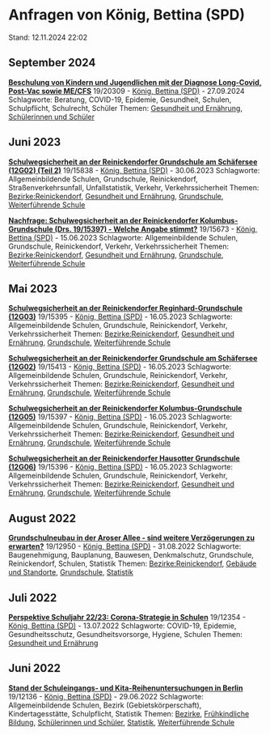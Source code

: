 # Anfragen von König, Bettina (SPD)

Stand: 12.11.2024 22:02

## September 2024
**[Beschulung von Kindern und Jugendlichen mit der Diagnose Long-Covid, Post-Vac sowie ME/CFS](https://pardok.parlament-berlin.de/starweb/adis/citat/VT/19/SchrAnfr/S19-20309.pdf)**
19/20309 - [König, Bettina (SPD)](autor_koenig_bettina_spd.md) - 27.09.2024
Schlagworte: Beratung, COVID-19, Epidemie, Gesundheit, Schulen, Schulpflicht, Schulrecht, Schüler
Themen: [Gesundheit und Ernährung](thema_gesundheit_und_ernaehrung.md), [Schülerinnen und Schüler](thema_schuelerinnen_und_schueler.md)

## Juni 2023
**[Schulwegsicherheit an der Reinickendorfer Grundschule am Schäfersee (12G02) (Teil 2)](https://pardok.parlament-berlin.de/starweb/adis/citat/VT/19/SchrAnfr/S19-15838.pdf)**
19/15838 - [König, Bettina (SPD)](autor_koenig_bettina_spd.md) - 30.06.2023
Schlagworte: Allgemeinbildende Schulen, Grundschule, Reinickendorf, Straßenverkehrsunfall, Unfallstatistik, Verkehr, Verkehrssicherheit
Themen: [Bezirke:Reinickendorf](thema_bezirke_reinickendorf.md), [Gesundheit und Ernährung](thema_gesundheit_und_ernaehrung.md), [Grundschule](thema_grundschule.md), [Weiterführende Schule](thema_weiterfuehrende_schule.md)

**[Nachfrage: Schulwegsicherheit an der Reinickendorfer Kolumbus-Grundschule (Drs. 19/15397) - Welche Angabe stimmt?](https://pardok.parlament-berlin.de/starweb/adis/citat/VT/19/SchrAnfr/S19-15673.pdf)**
19/15673 - [König, Bettina (SPD)](autor_koenig_bettina_spd.md) - 15.06.2023
Schlagworte: Allgemeinbildende Schulen, Grundschule, Reinickendorf, Verkehr, Verkehrssicherheit
Themen: [Bezirke:Reinickendorf](thema_bezirke_reinickendorf.md), [Gesundheit und Ernährung](thema_gesundheit_und_ernaehrung.md), [Grundschule](thema_grundschule.md), [Weiterführende Schule](thema_weiterfuehrende_schule.md)

## Mai 2023
**[Schulwegsicherheit an der Reinickendorfer Reginhard-Grundschule (12G03)](https://pardok.parlament-berlin.de/starweb/adis/citat/VT/19/SchrAnfr/S19-15395.pdf)**
19/15395 - [König, Bettina (SPD)](autor_koenig_bettina_spd.md) - 16.05.2023
Schlagworte: Allgemeinbildende Schulen, Grundschule, Reinickendorf, Verkehr, Verkehrssicherheit
Themen: [Bezirke:Reinickendorf](thema_bezirke_reinickendorf.md), [Gesundheit und Ernährung](thema_gesundheit_und_ernaehrung.md), [Grundschule](thema_grundschule.md), [Weiterführende Schule](thema_weiterfuehrende_schule.md)

**[Schulwegsicherheit an der Reinickendorfer Grundschule am Schäfersee (12G02)](https://pardok.parlament-berlin.de/starweb/adis/citat/VT/19/SchrAnfr/S19-15413.pdf)**
19/15413 - [König, Bettina (SPD)](autor_koenig_bettina_spd.md) - 16.05.2023
Schlagworte: Allgemeinbildende Schulen, Grundschule, Reinickendorf, Verkehr, Verkehrssicherheit
Themen: [Bezirke:Reinickendorf](thema_bezirke_reinickendorf.md), [Gesundheit und Ernährung](thema_gesundheit_und_ernaehrung.md), [Grundschule](thema_grundschule.md), [Weiterführende Schule](thema_weiterfuehrende_schule.md)

**[Schulwegsicherheit an der Reinickendorfer Kolumbus-Grundschule (12G05)](https://pardok.parlament-berlin.de/starweb/adis/citat/VT/19/SchrAnfr/S19-15397.pdf)**
19/15397 - [König, Bettina (SPD)](autor_koenig_bettina_spd.md) - 16.05.2023
Schlagworte: Allgemeinbildende Schulen, Grundschule, Reinickendorf, Verkehr, Verkehrssicherheit
Themen: [Bezirke:Reinickendorf](thema_bezirke_reinickendorf.md), [Gesundheit und Ernährung](thema_gesundheit_und_ernaehrung.md), [Grundschule](thema_grundschule.md), [Weiterführende Schule](thema_weiterfuehrende_schule.md)

**[Schulwegsicherheit an der Reinickendorfer Hausotter Grundschule (12G06)](https://pardok.parlament-berlin.de/starweb/adis/citat/VT/19/SchrAnfr/S19-15396.pdf)**
19/15396 - [König, Bettina (SPD)](autor_koenig_bettina_spd.md) - 16.05.2023
Schlagworte: Allgemeinbildende Schulen, Grundschule, Reinickendorf, Verkehr, Verkehrssicherheit
Themen: [Bezirke:Reinickendorf](thema_bezirke_reinickendorf.md), [Gesundheit und Ernährung](thema_gesundheit_und_ernaehrung.md), [Grundschule](thema_grundschule.md), [Weiterführende Schule](thema_weiterfuehrende_schule.md)

## August 2022
**[Grundschulneubau in der Aroser Allee - sind weitere Verzögerungen zu erwarten?](https://pardok.parlament-berlin.de/starweb/adis/citat/VT/19/SchrAnfr/S19-12950.pdf)**
19/12950 - [König, Bettina (SPD)](autor_koenig_bettina_spd.md) - 31.08.2022
Schlagworte: Baugenehmigung, Bauplanung, Bauwesen, Denkmalschutz, Grundschule, Reinickendorf, Schulen, Statistik
Themen: [Bezirke:Reinickendorf](thema_bezirke_reinickendorf.md), [Gebäude und Standorte](thema_gebaeude_und_standorte.md), [Grundschule](thema_grundschule.md), [Statistik](thema_statistik.md)

## Juli 2022
**[Perspektive Schuljahr 22/23: Corona-Strategie in Schulen](https://pardok.parlament-berlin.de/starweb/adis/citat/VT/19/SchrAnfr/S19-12354.pdf)**
19/12354 - [König, Bettina (SPD)](autor_koenig_bettina_spd.md) - 13.07.2022
Schlagworte: COVID-19, Epidemie, Gesundheitsschutz, Gesundheitsvorsorge, Hygiene, Schulen
Themen: [Gesundheit und Ernährung](thema_gesundheit_und_ernaehrung.md)

## Juni 2022
**[Stand der Schuleingangs- und Kita-Reihenuntersuchungen in Berlin](https://pardok.parlament-berlin.de/starweb/adis/citat/VT/19/SchrAnfr/S19-12136.pdf)**
19/12136 - [König, Bettina (SPD)](autor_koenig_bettina_spd.md) - 29.06.2022
Schlagworte: Allgemeinbildende Schulen, Bezirk (Gebietskörperschaft), Kindertagesstätte, Schulpflicht, Statistik
Themen: [Bezirke](thema_bezirke.md), [Frühkindliche Bildung](thema_fruehkindliche_bildung.md), [Schülerinnen und Schüler](thema_schuelerinnen_und_schueler.md), [Statistik](thema_statistik.md), [Weiterführende Schule](thema_weiterfuehrende_schule.md)

